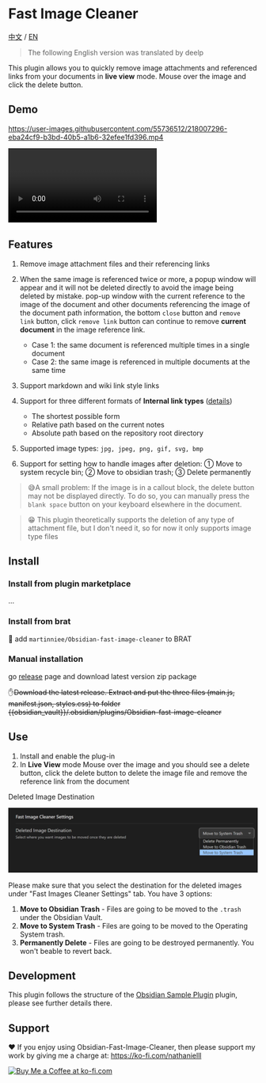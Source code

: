 # Fast Image Cleaner

[中文](./ZH.md) / [EN](./README.md)

> The following English version was translated by deelp

This plugin allows you to quickly remove image attachments and referenced links from your documents in **live view** mode. Mouse over the image and click the delete button.

## Demo




https://user-images.githubusercontent.com/55736512/218007296-eba24cf9-b3bd-40b5-a1b6-32efee1fd396.mp4




<video src="assets/obsidian插件开发-删除图片插件改进删除方法-20230208-2-ai配音版本.mp4"></video>




## Features

1. Remove image attachment files and their referencing links
2. When the same image is referenced twice or more, a popup window will appear and it will not be deleted directly to avoid the image being deleted by mistake. pop-up window with the current reference to the image of the document and other documents referencing the image of the document path information, the bottom `close` button and `remove link` button, click `remove link` button can continue to remove **current document** in the image reference link.
   - Case 1: the same document is referenced multiple times in a single document
   - Case 2: the same image is referenced in multiple documents at the same time
3. Support markdown and wiki link style links
4. Support for three different formats of **Internal link types** ([details](https://help.obsidian.md/Linking+notes+and+files/Internal+links))

     - The shortest possible form
     - Relative path based on the current notes
     - Absolute path based on the repository root directory

5. Supported image types: `jpg, jpeg, png, gif, svg, bmp`

6. Support for setting how to handle images after deletion: ① Move to system recycle bin; ② Move to obsidian trash; ③ Delete permanently
> 😅A small problem: If the image is in a callout block, the delete button may not be displayed directly. To do so, you can manually press the `blank space` button on your keyboard elsewhere in the document.

> 😁 This plugin theoretically supports the deletion of any type of attachment file, but I don't need it, so for now it only supports image type files



## Install

### Install from plugin marketplace

...

### Install from brat

👦 add  `martinniee/Obsidian-fast-image-cleaner` to BRAT

### Manual installation

go [release](https://github.com/martinniee/Obsidian-fast-image-cleaner/releases) page and download  latest version zip  package

✋~~Download the latest release. Extract and put the three files (main.js, manifest.json, styles.css) to folder {{obsidian_vault}}/.obsidian/plugins/Obsidian-fast-image-cleaner~~

## Use

1. Install and enable the plug-in
2. In **Live View** mode Mouse over the image and you should see a delete button, click the delete button to delete the image file and remove the reference link from the document





Deleted Image Destination

![image-20230209180042264](assets/README-images/image-20230209180042264.png)

Please make sure that you select the destination for the deleted images under "Fast Images Cleaner Settings" tab. You have 3 options:

1. **Move to Obsidian Trash** - Files are going to be moved to the `.trash` under the Obsidian Vault.
2. **Move to System Trash** - Files are going to be moved to the Operating System trash.
3. **Permanently Delete** - Files are going to be destroyed permanently. You won't beable to revert back.



## Development

This plugin follows the structure of the [Obsidian Sample Plugin](https://github.com/obsidianmd/obsidian-sample-plugin) plugin, please see further details there.



## Support

❤ If you enjoy using Obsidian-Fast-Image-Cleaner, then please support my work by giving me a charge at: https://ko-fi.com/nathanielll



<a href='https://ko-fi.com/J3J6IL7MY' target='_blank'><img height='36' style='border:0px;height:36px;' src='https://storage.ko-fi.com/cdn/kofi3.png?v=3' border='0' alt='Buy Me a Coffee at ko-fi.com' /></a>
